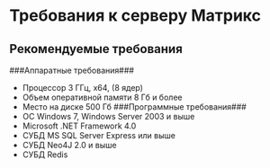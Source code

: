 Требования к серверу Матрикс 
============================
Рекомендуемые требования
------------------------
###Аппаратные требования###
* Процессор 3 ГГц, x64, (8 ядер) 
* Объем оперативной памяти 8 Гб и более
* Место на диске 500 Гб
###Программные требования###
* ОС Windows 7, Windows Server 2003 и выше
* Microsoft .NET Framework 4.0
* СУБД MS SQL Server Express или выше
* СУБД Neo4J 2.0 и выше
* СУБД Redis